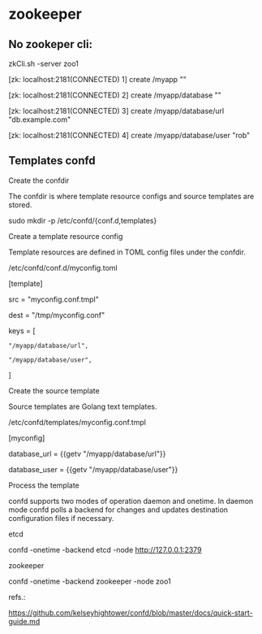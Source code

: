 # zookeeper


## No zookeper cli:


zkCli.sh -server zoo1


[zk: localhost:2181(CONNECTED) 1] create /myapp ""

[zk: localhost:2181(CONNECTED) 2] create /myapp/database ""

[zk: localhost:2181(CONNECTED) 3] create /myapp/database/url "db.example.com"

[zk: localhost:2181(CONNECTED) 4] create /myapp/database/user "rob"



## Templates confd


Create the confdir

The confdir is where template resource configs and source templates are stored.

sudo mkdir -p /etc/confd/{conf.d,templates}

Create a template resource config

Template resources are defined in TOML config files under the confdir.


/etc/confd/conf.d/myconfig.toml

[template]

src = "myconfig.conf.tmpl"

dest = "/tmp/myconfig.conf"

keys = [

    "/myapp/database/url",

    "/myapp/database/user",

]

Create the source template

Source templates are Golang text templates.

/etc/confd/templates/myconfig.conf.tmpl

[myconfig]

database_url = {{getv "/myapp/database/url"}}

database_user = {{getv "/myapp/database/user"}}




Process the template

confd supports two modes of operation daemon and onetime. In daemon mode confd polls a backend for changes and updates destination configuration files if necessary.


etcd


confd -onetime -backend etcd -node http://127.0.0.1:2379


zookeeper


confd -onetime -backend zookeeper -node zoo1



refs.:


https://github.com/kelseyhightower/confd/blob/master/docs/quick-start-guide.md



